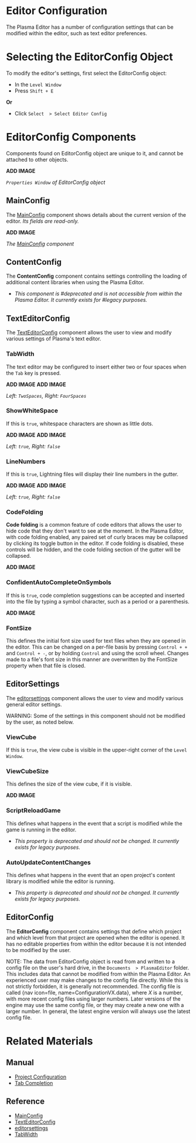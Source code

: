 # Editor Configuration

The Plasma Editor has a number of configuration settings that can be modified within the editor, such as text editor preferences.

#  Selecting the EditorConfig Object

To modify the editor's settings, first select the EditorConfig object:

- In the `Level Window`
- Press `Shift + E`

**Or**

- Click `Select  > Select Editor Config`

#  EditorConfig Components

Components found on EditorConfig object are unique to it, and cannot be attached to other objects.



**ADD IMAGE**

*`Properties Window` of EditorConfig object*


##  MainConfig

The [ MainConfig](https://plasmaengine.github.io/PlasmaDocs/Plasma1/C++/code_reference/class_reference/mainconfig.md) component shows details about the current version of the editor. *Its fields are read-only.*



**ADD IMAGE**


*The [ MainConfig](https://plasmaengine.github.io/PlasmaDocs/Plasma1/C++/code_reference/class_reference/mainconfig.md) component*


##  ContentConfig

The **ContentConfig** component contains settings controlling the loading of additional content libraries when using the Plasma Editor.

- *This component is #deprecated and is not accessible from within the Plasma Editor. It currently exists for #legacy purposes.*

##  TextEditorConfig

The [ TextEditorConfig](https://plasmaengine.github.io/PlasmaDocs/Plasma1/C++/code_reference/class_reference/texteditorconfig.md) component allows the user to view and modify various settings of Plasma's text editor.

###  TabWidth
The text editor may be configured to insert either two or four spaces when the `Tab` key is pressed.


**ADD IMAGE** **ADD IMAGE**

*Left: `TwoSpaces`, Right: `FourSpaces`*
 

###  ShowWhiteSpace
If this is `true`, whitespace characters are shown as little dots.


**ADD IMAGE** **ADD IMAGE**


*Left: `true`, Right: `false`*


###  LineNumbers
If this is `true`, Lightning files will display their line numbers in the gutter.


**ADD IMAGE** **ADD IMAGE**


*Left: `true`, Right: `false`*


###  CodeFolding
**Code folding** is a common feature of code editors that allows the user to hide code that they don't want to see at the moment. In the Plasma Editor, with code folding enabled, any paired set of curly braces may be collapsed by clicking its toggle button in the editor. If code folding is disabled, these controls will be hidden, and the code folding section of the gutter will be collapsed.


**ADD IMAGE**


###  ConfidentAutoCompleteOnSymbols
If this is `true`, code completion suggestions can be accepted and inserted into the file by typing a symbol character, such as a period or a parenthesis.


**ADD IMAGE**


###  FontSize
This defines the initial font size used for text files when they are opened in the editor. This can be changed on a per-file basis by pressing `Control + +` and `Control + -`, or by holding `Control` and using the scroll wheel. Changes made to a file's font size in this manner are overwritten by the FontSize  property when that file is closed.

##  EditorSettings

The [editorsettings](https://plasmaengine.github.io/PlasmaDocs/Plasma1/C++/code_reference/class_reference/editorsettings.md) component allows the user to view and modify various general editor settings.

WARNING: Some of the settings in this component should not be modified by the user, as noted below.

###  ViewCube
If this is `true`, the view cube is visible in the upper-right corner of the `Level Window`.

###  ViewCubeSize
This defines the size of the view cube, if it is visible.


**ADD IMAGE**

###  ScriptReloadGame
This defines what happens in the event that a script is modified while the game is running in the editor.
- *This property is deprecated and should not be changed. It currently exists for legacy purposes.*

###  AutoUpdateContentChanges
This defines what happens in the event that an open project's content library is modified while the editor is running.
- *This property is deprecated and should not be changed. It currently exists for legacy purposes.*

##  EditorConfig

The **EditorConfig** component contains settings that define which project and which level from that project are opened when the editor is opened. It has no editable properties from within the editor because it is not intended to be modified by the user.

NOTE: The data from EditorConfig object is read from and written to a config file on the user's hard drive, in the `Documents  > PlasmaEditor` folder. This includes data that cannot be modified from within the Plasma Editor. An experienced user may make changes to the config file directly. While this is not strictly forbidden, it is generally not recommended. The config file is called {nav icon=file, name=ConfigurationVX.data}, where *X* is a number, with more recent config files using larger numbers. Later versions of the engine may use the same config file, or they may create a new one with a larger number. In general, the latest engine version will always use the latest config file.

#  Related Materials

##  Manual
- [Project Configuration](https://plasmaengine.github.io/PlasmaDocs/Plasma1/Editor/editor/project_configuration.md)
- [ Tab Completion](https://plasmaengine.github.io/PlasmaDocs/Plasma1/Editor/editor/texteditor/tab_completion.md)

##  Reference
- [ MainConfig](https://plasmaengine.github.io/PlasmaDocs/Plasma1/C++/code_reference/class_reference/mainconfig.md)
- [ TextEditorConfig](https://plasmaengine.github.io/PlasmaDocs/Plasma1/C++/code_reference/class_reference/texteditorconfig.md)
- [editorsettings](https://plasmaengine.github.io/PlasmaDocs/Plasma1/C++/code_reference/class_reference/editorsettings.md)
- [ TabWidth](https://plasmaengine.github.io/PlasmaDocs/Plasma1/C++/code_reference/enum_reference.md#tabwidth) 

 